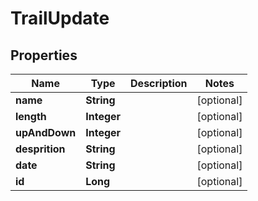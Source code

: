 

# TrailUpdate

## Properties

Name | Type | Description | Notes
------------ | ------------- | ------------- | -------------
**name** | **String** |  |  [optional]
**length** | **Integer** |  |  [optional]
**upAndDown** | **Integer** |  |  [optional]
**desprition** | **String** |  |  [optional]
**date** | **String** |  |  [optional]
**id** | **Long** |  |  [optional]



